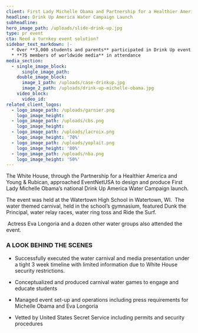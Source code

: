 ```yaml
---
client: First Lady Michelle Obama and Partnership for a Healthier America
headline: Drink Up America Water Campaign Launch
subheadline:
hero_image_path: /uploads/slide-drink-up.jpg
type: pr event
cta: Need a turnkey event solution?
sidebar_text_markdown: |-
  * Over **3,000 students and parents** participated in Drink Up event
  * **75 members of worldwide media** in attendance
media_section:
  - single_image_block:
      single_image_path:
    double_image_block:
      image_1_path: /uploads/case-drinkup.jpg
      image_2_path: /uploads/drink-up-michelle-obama.jpg
    video_block:
      video_id:
related_client_logos:
  - logo_image_path: /uploads/garnier.png
    logo_image_height:
  - logo_image_path: /uploads/cbs.png
    logo_image_height:
  - logo_image_path: /uploads/lacroix.png
    logo_image_height: '70%'
  - logo_image_path: /uploads/yoplait.png
    logo_image_height: '80%'
  - logo_image_path: /uploads/nba.png
    logo_image_height: '50%'
---
```



The White House, through the Partnership for a Healthier America and Young & Rubican, approached EventNetUSA to design and produce First Lady Michelle Obama’s national Drink Up America Water Campaign launch.

The event was held at the Watertown High School in Watertown, WI.  The water themed carnival, held in the school’s gymnasium, featured Dunk the Principal, water relay races, water ring toss and Ride the Surf.

 Actress Eva Longoria and a dozen other water groups also attended the event.

### A LOOK BEHIND THE SCENES

* Successfully executed the water carnival and media presentation under a tight 3 week timeline with limited information due to White House security restrictions.

* Conceptualized and produced carnival water games to engage and educate students

* Managed event set-up and operations including press requirements for Michelle Obama and Eva Longoria

* Vetted by United States Secret Service including permits and security procedures